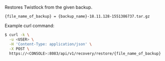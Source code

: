 Restores Twistlock from the given backup.

`{file_name_of_backup} = {backup_name}-18.11.128-1551386737.tar.gz`

Example curl command:

```bash
$ curl -k \
  -u <USER> \
  -H 'Content-Type: application/json' \
  -X POST \
  https://<CONSOLE>:8083/api/v1/recovery/restore/{file_name_of_backup}
```
